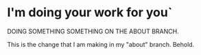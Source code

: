 
# I'm doing your work for you`

DOING SOMETHING SOMETHING ON THE ABOUT BRANCH.

This is the change that I am making in my "about" branch. Behold.
